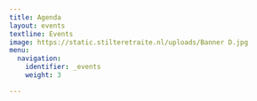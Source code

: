 ```yaml
---
title: Agenda
layout: events
textline: Events
image: https://static.stilteretraite.nl/uploads/Banner D.jpg
menu:
  navigation:
    identifier: _events
    weight: 3

---
```

